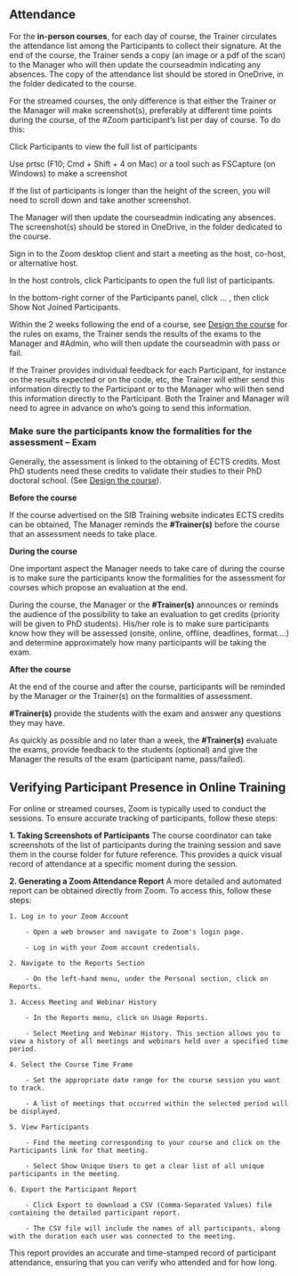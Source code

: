 
## Attendance 

For the **in-person courses**, for each day of course, the Trainer circulates the attendance list among the Participants to collect their signature. At the end of the course, the Trainer sends a copy (an image or a pdf of the scan) to the Manager who will then update the courseadmin indicating any absences. The copy of the attendance list should be stored in OneDrive, in the folder dedicated to the course.  

For the streamed courses, the only difference is that either the Trainer or the Manager will make screenshot(s), preferably at different time points during the course, of the #Zoom participant’s list per day of course. To do this: 

Click Participants to view the full list of participants 

Use prtsc (F10; Cmd + Shift + 4 on Mac) or a tool such as FSCapture (on Windows) to make a screenshot 

If the list of participants is longer than the height of the screen, you will need to scroll down and take another screenshot. 

The Manager will then update the courseadmin indicating any absences. The screenshot(s) should be stored in OneDrive, in the folder dedicated to the course. 

 

 

Sign in to the Zoom desktop client and start a meeting as the host, co-host, or alternative host. 

In the host controls, click Participants to open the full list of participants. 

In the bottom-right corner of the Participants panel, click  … , then click Show Not Joined Participants.  
 

Within the 2 weeks following the end of a course, see [Design the course](../../../procedures/design_course.md) for the rules on exams, the Trainer sends the results of the exams to the Manager and #Admin, who will then update the courseadmin with pass or fail.  

 

 

If the Trainer provides individual feedback for each Participant, for instance on the results expected or on the code, etc, the Trainer will either send this information directly to the Participant or to the Manager who will then send this information directly to the Participant. Both the Trainer and Manager will need to agree in advance on who’s going to send this information.  


### Make sure the participants know the formalities for the assessment – Exam 

Generally, the assessment is linked to the obtaining of ECTS credits. Most PhD students need these credits to validate their studies to their PhD doctoral school. (See [Design the course](../../../procedures/design_course.md)).

**Before the course**

If the course advertised on the SIB Training website indicates ECTS credits can be obtained, The Manager reminds the **#Trainer(s)** before the course that an assessment needs to take place. 

**During the course**

One important aspect the Manager needs to take care of during the course is to make sure the participants know the formalities for the assessment for courses which propose an evaluation at the end.  

During the course, the Manager or the **#Trainer(s)** announces or reminds the audience of the possibility to take an evaluation to get credits (priority will be given to PhD students). His/her role is to make sure participants know how they will be assessed (onsite, online, offline, deadlines, format....) and determine approximately how many participants will be taking the exam. 

**After the course**

At the end of the course and after the course, participants will be reminded by the Manager or the Trainer(s) on the formalities of assessment.  

**#Trainer(s)** provide the students with the exam and answer any questions they may have. 

As quickly as possible and no later than a week, the **#Trainer(s)** evaluate the exams, provide feedback to the students (optional) and give the Manager the results of the exam (participant name, pass/failed). 


## Verifying Participant Presence in Online Training
For online or streamed courses, Zoom is typically used to conduct the sessions. To ensure accurate tracking of participants, follow these steps:

**1. Taking Screenshots of Participants**
The course coordinator can take screenshots of the list of participants during the training session and save them in the course folder for future reference. This provides a quick visual record of attendance at a specific moment during the session.

**2. Generating a Zoom Attendance Report**
A more detailed and automated report can be obtained directly from Zoom. To access this, follow these steps:

    1. Log in to your Zoom Account

        - Open a web browser and navigate to Zoom's login page.

        - Log in with your Zoom account credentials.

    2. Navigate to the Reports Section

        - On the left-hand menu, under the Personal section, click on Reports.

    3. Access Meeting and Webinar History

        - In the Reports menu, click on Usage Reports.

        - Select Meeting and Webinar History. This section allows you to view a history of all meetings and webinars held over a specified time period.

    4. Select the Course Time Frame

        - Set the appropriate date range for the course session you want to track.

        - A list of meetings that occurred within the selected period will be displayed.

    5. View Participants

        - Find the meeting corresponding to your course and click on the Participants link for that meeting.

        - Select Show Unique Users to get a clear list of all unique participants in the meeting.

    6. Export the Participant Report

        - Click Export to download a CSV (Comma-Separated Values) file containing the detailed participant report.

        - The CSV file will include the names of all participants, along with the duration each user was connected to the meeting.

This report provides an accurate and time-stamped record of participant attendance, ensuring that you can verify who attended and for how long.